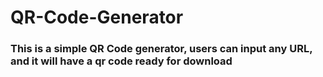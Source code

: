 # QR-Code-Generator
### This is a simple QR Code generator, users can input any URL, and it will have a qr code ready for download
